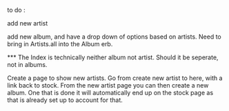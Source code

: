 to do :

add new artist

add new album, and have a drop down of options based on artists. Need to bring in Artists.all into the Album erb.
 
*** The Index is technically neither album not artist. Should it be seperate, not in albums.

Create a page to show new artists. Go from create new artist to here, with a link back to stock. From the new artist page you can then create a new album. One that is done it will automatically end up on the stock page as that is already set up to account for that.